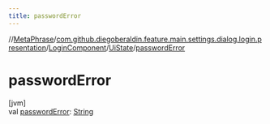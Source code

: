 ```yaml
---
title: passwordError
---
```

//[MetaPhrase](../../../../index.html)/[com.github.diegoberaldin.feature.main.settings.dialog.login.presentation](../../index.html)/[LoginComponent](../index.html)/[UiState](index.html)/[passwordError](password-error.html)



# passwordError



[jvm]\
val [passwordError](password-error.html): [String](https://kotlinlang.org/api/latest/jvm/stdlib/kotlin/-string/index.html)




